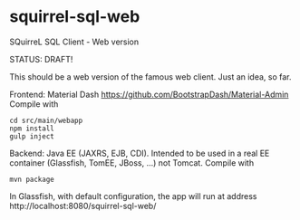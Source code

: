 # squirrel-sql-web
SQuirreL SQL Client - Web version

STATUS: DRAFT!


This should be a web version of the famous web client. Just an idea, so far.

Frontend: Material Dash https://github.com/BootstrapDash/Material-Admin
Compile with

    cd src/main/webapp
    npm install
    gulp inject

Backend: Java EE (JAXRS, EJB, CDI). Intended to be used in a real EE container (Glassfish, TomEE, JBoss, ...) not Tomcat.
Compile with

    mvn package

In Glassfish, with default configuration, the app will run at address http://localhost:8080/squirrel-sql-web/